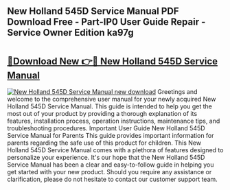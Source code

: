 ## New Holland 545D Service Manual PDF Download Free - Part-IP0 User Guide Repair - Service Owner Edition ka97g

# <h2><a href="http://bc8896.oget.top/?id=New+Holland+545D+Service+Manual">🔗Download New 👉🔴 New Holland 545D Service Manual</a></h2>

[![New Holland 545D Service Manual new download](https://i.imgur.com/5g1atiW.png)](http://bc8896.oget.top/?id=New+Holland+545D+Service+Manual)
Greetings and welcome to the comprehensive user manual for your newly acquired New Holland 545D Service Manual. This guide is intended to help you get the most out of your product by providing a thorough explanation of its features, installation process, operation instructions, maintenance tips, and troubleshooting procedures. Important User Guide New Holland 545D Service Manual for Parents This guide provides important information for parents regarding the safe use of this product for children. This New Holland 545D Service Manual comes with a plethora of features designed to personalize your experience. It's our hope that the New Holland 545D Service Manual has been a clear and easy-to-follow guide in helping you get started with your new product. Should you require any assistance or clarification, please do not hesitate to contact our customer support team.
